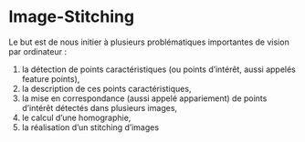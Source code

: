 # Image-Stitching

Le but est de nous initier à plusieurs problématiques importantes de vision par ordinateur :
1. la détection de points caractéristiques (ou points d’intérêt, aussi appelés feature points),
2. la description de ces points caractéristiques,
3. la mise en correspondance (aussi appelé appariement) de points d’intérêt détectés dans plusieurs images,
4. le calcul d’une homographie,
5. la réalisation d’un stitching d’images 
